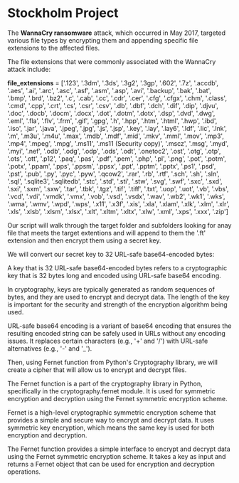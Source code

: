 # Stockholm Project

The **WannaCry ransomware** attack, which occurred in May 2017, targeted various file types by encrypting them and appending specific file extensions to the affected files.

The file extensions that were commonly associated with the WannaCry attack include:

**file_extensions** = ['.123', '.3dm', '.3ds', '.3g2', '.3gp', '.602', '.7z', '.accdb', '.aes', '.ai', '.arc', '.asc', '.asf', '.asm', '.asp', '.avi', '.backup', '.bak', '.bat', '.bmp', '.brd', '.bz2', '.c', '.cab', '.cc', '.cdr', '.cer', '.cfg', '.cfgx', '.chm', '.class', '.cmd', '.cpp', '.crt', '.cs', '.csr', '.csv', '.db', '.dbf', '.dch', '.dif', '.dip', '.djvu', '.doc', '.docb', '.docm', '.docx', '.dot', '.dotm', '.dotx', '.dsp', '.dvd', '.dwg', '.eml', '.fla', '.flv', '.frm', '.gif', '.gpg', '.h', '.hpp', '.htm', '.html', '.hwp', '.ibd', '.iso', '.jar', '.java', '.jpeg', '.jpg', '.js', '.jsp', '.key', '.lay', '.lay6', '.ldf', '.lic', '.lnk', '.m', '.m3u', '.m4u', '.max', '.mdb', '.mdf', '.mid', '.mkv', '.mml', '.mov', '.mp3', '.mp4', '.mpeg', '.mpg', '.ms11', '.ms11 (Security copy)', '.mscz', '.msg', '.myd', '.myi', '.nef', '.odb', '.odg', '.odp', '.ods', '.odt', '.onetoc2', '.ost', '.otg', '.otp', '.ots', '.ott', '.p12', '.paq', '.pas', '.pdf', '.pem', '.php', '.pl', '.png', '.pot', '.potm', '.potx', '.ppam', '.pps', '.ppsm', '.ppsx', '.ppt', '.pptm', '.pptx', '.ps1', '.psd', '.pst', '.pub', '.py', '.pyc', '.pyw', '.qcow2', '.rar', '.rb', '.rtf', '.sch', '.sh', '.sln', '.sql', '.sqlite3', '.sqlitedb', '.stc', '.std', '.sti', '.stw', '.svg', '.swf', '.sxc', '.sxd', '.sxi', '.sxm', '.sxw', '.tar', '.tbk', '.tgz', '.tif', '.tiff', '.txt', '.uop', '.uot', '.vb', '.vbs', '.vcd', '.vdi', '.vmdk', '.vmx', '.vob', '.vsd', '.vsdx', '.wav', '.wb2', '.wk1', '.wks', '.wma', '.wmv', '.wpd', '.wps', '.x11', '.x3f', '.xis', '.xla', '.xlam', '.xlk', '.xlm', '.xlr', '.xls', '.xlsb', '.xlsm', '.xlsx', '.xlt', '.xltm', '.xltx', '.xlw', '.xml', '.xps', '.xxx', '.zip']


Our script will walk through the target folder and subfolders looking for anay file that meets the target extentions and will append to them the '.ft' extension and then encrypt them using a secret key.

We will convert our secret key to 32 URL-safe base64-encoded bytes:

A key that is 32 URL-safe base64-encoded bytes refers to a cryptographic key that is 32 bytes long and encoded using URL-safe base64 encoding.

In cryptography, keys are typically generated as random sequences of bytes, and they are used to encrypt and decrypt data. The length of the key is important for the security and strength of the encryption algorithm being used.

URL-safe base64 encoding is a variant of base64 encoding that ensures the resulting encoded string can be safely used in URLs without any encoding issues. It replaces certain characters (e.g., '+' and '/') with URL-safe alternatives (e.g., '-' and '_').

Then, using Fernet function from Python's Cryptography library, we will create a cipher that will allow us to encrypt and decrypt files.

The Fernet function is a part of the cryptography library in Python, specifically in the cryptography.fernet module. It is used for symmetric encryption and decryption using the Fernet symmetric encryption scheme.

Fernet is a high-level cryptographic symmetric encryption scheme that provides a simple and secure way to encrypt and decrypt data. It uses symmetric key encryption, which means the same key is used for both encryption and decryption.

The Fernet function provides a simple interface to encrypt and decrypt data using the Fernet symmetric encryption scheme. It takes a key as input and returns a Fernet object that can be used for encryption and decryption operations.
